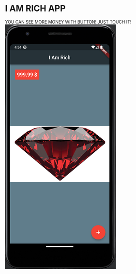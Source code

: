 # I AM RICH APP

YOU CAN SEE MORE MONEY WITH BUTTON! JUST TOUCH IT!
![RICH APP](https://github.com/Fuatorium/I-AM-RICH-APP-BEGINNER-LEVEL/blob/main/rich.PNG?raw=true)
